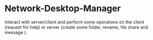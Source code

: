 # Network-Desktop-Manager
Interact with server/client and perform some operations on the client (request for help) or server (create some folder, rename, file share and message ).    
